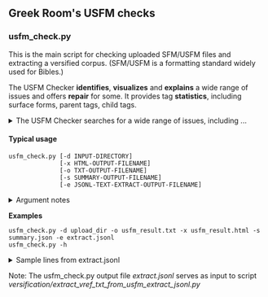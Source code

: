 ## Greek Room's USFM checks

### usfm_check.py

This is the main script for checking uploaded SFM/USFM files and extracting a versified corpus.
(SFM/USFM is a formatting standard widely used for Bibles.)

The USFM Checker **identifies**, **visualizes** and **explains** a wide range of issues and offers **repair** for some. It provides tag **statistics**, including surface forms, parent tags, child tags. 

<details>
<summary>The USFM Checker searches for a wide range of issues, including ...</summary>
tag erros, missing open tags, spurious close tags, bad parent/child tag combinations, missing or spurious spaces/control characters between tags arguments, unexpected arguments, unexpected repetition of certain tags on the same line, empty verses; missing, duplicate, out-of-order chapter and verse numbers; footnote quotations that do not occur in corresponding verse texts; using both numbered and unnumbered versions; case errors; merge conflict markers; missing cross-reference tags; and more.
</details>

#### Typical usage

```
usfm_check.py [-d INPUT-DIRECTORY]
              [-x HTML-OUTPUT-FILENAME]
              [-o TXT-OUTPUT-FILENAME]
              [-s SUMMARY-OUTPUT-FILENAME]
              [-e JSONL-TEXT-EXTRACT-OUTPUT-FILENAME]
```

<details>
<summary>Argument notes</summary>

* The INPUT-DIRECTORY is a directory containing the *SFM/*USFM files to be checked.
* The HTML-OUTPUT-FILENAME is a file with the analysis in browsable HTML format.
* The TXT-OUTPUT-FILENAME is a file with the analysis in plain text.
* The SUMMARY-OUTPUT-FILENAME is a file with a summary, in JSON format, used by the Greek Room for its *scorecard*.
* The JSONL-TEXT-EXTRACT-OUTPUT-FILENAME is a JSONL file with the extracted versified corpus.
</details>

**Examples**
```
usfm_check.py -d upload_dir -o usfm_result.txt -x usfm_result.html -s summary.json -e extract.jsonl
usfm_check.py -h
```

<details>
<summary>Sample lines from extract.jsonl</summary>

```
{"bk": "PSA", "c": 23, "type": "o", "tag": "cl", "l": "1192", "txt": "Psalm 23\r\n"}
{"bk": "PSA", "c": 23, "type": "o", "tag": "d", "l": "1193", "txt": "A psalm of David.\r\n"}
{"bk": "PSA", "c": 23, "v": "1", "type": "v", "l": "1195", "txt": "The Lord is my shepherd, I lack nothing.\r\n"}
{"bk": "PSA", "c": 23, "v": "2", "type": "v", "l": "1197-1198", "txt": "He makes me lie down in green pastures,\r\nhe leads me beside quiet waters,\r\n"}
```
Abbreviations: bk = book; c = chapter, v = verse, o = other, l = line(s),
txt = text, d = descriptive title, cl = chapter label
</details>

Note: The usfm_check.py output file *extract.jsonl* serves as input to script *versification/extract_vref_txt_from_usfm_extract_jsonl.py*

